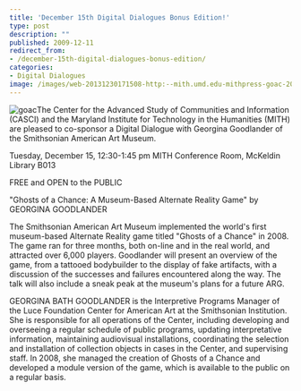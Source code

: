 ```yaml
---
title: 'December 15th Digital Dialogues Bonus Edition!'
type: post
description: ""
published: 2009-12-11
redirect_from: 
- /december-15th-digital-dialogues-bonus-edition/
categories:
- Digital Dialogues
image: /images/web-20131230171508-http:--mith.umd.edu-mithpress-goac-200x300.jpg
---
```

![](/images/web-20131230171508-http:--mith.umd.edu-mithpress-goac-200x300.jpg "goac")The Center for the Advanced Study of Communities and Information (CASCI) and the Maryland Institute for Technology in the Humanities (MITH) are pleased to co-sponsor a Digital Dialogue with Georgina Goodlander of the Smithsonian American Art Museum.

Tuesday, December 15, 12:30-1:45 pm MITH Conference Room, McKeldin Library B013

FREE and OPEN to the PUBLIC

"Ghosts of a Chance: A Museum-Based Alternate Reality Game" by GEORGINA GOODLANDER

The Smithsonian American Art Museum implemented the world's first museum-based Alternate Reality game titled "Ghosts of a Chance" in 2008. The game ran for three months, both on-line and in the real world, and attracted over 6,000 players. Goodlander will present an overview of the game, from a tattooed bodybuilder to the display of fake artifacts, with a discussion of the successes and failures encountered along the way. The talk will also include a sneak peak at the museum's plans for a future ARG.

GEORGINA BATH GOODLANDER is the Interpretive Programs Manager of the Luce Foundation Center for American Art at the Smithsonian Institution. She is responsible for all operations of the Center, including developing and overseeing a regular schedule of public programs, updating interpretative information, maintaining audiovisual installations, coordinating the selection and installation of collection objects in cases in the Center, and supervising staff. In 2008, she managed the creation of Ghosts of a Chance and developed a module version of the game, which is available to the public on a regular basis.
